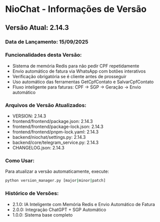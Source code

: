 # NioChat - Informações de Versão

## Versão Atual: 2.14.3

### Data de Lançamento: 15/09/2025

### Funcionalidades desta Versão:
- Sistema de memória Redis para não pedir CPF repetidamente
- Envio automático de fatura via WhatsApp com botões interativos
- Verificação obrigatória se é cliente antes de prosseguir
- Uso automático das ferramentas GetCpfContato e SalvarCpfContato
- Fluxo inteligente para faturas: CPF → SGP → Geração → Envio automático

### Arquivos de Versão Atualizados:
- VERSION: 2.14.3
- frontend/frontend/package.json: 2.14.3
- frontend/frontend/package-lock.json: 2.14.3
- frontend/frontend/pnpm-lock.yaml: 2.14.3
- backend/niochat/settings.py: 2.14.3
- backend/core/telegram_service.py: 2.14.3
- CHANGELOG.json: 2.14.3

### Como Usar:
Para atualizar a versão automaticamente, execute:
```bash
python version_manager.py [major|minor|patch]
```

### Histórico de Versões:
- 2.1.0: IA Inteligente com Memória Redis e Envio Automático de Fatura
- 2.0.0: Integração ChatGPT + SGP Automático
- 1.0.0: Sistema base completo
